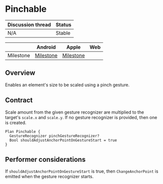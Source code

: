 # Pinchable

| Discussion thread | Status |
|:------------------|:-------|
| N/A | Stable |

|  | Android | Apple | Web |
| --- | --- | --- | --- |
| Milestone | [Milestone](https://github.com/material-motion/material-motion-family-direct-manipulation-android/milestone/1) | [Milestone](https://github.com/material-motion/material-motion-family-gestures-swift/milestone/1) | &nbsp; |

## Overview

Enables an element's size to be scaled using a pinch gesture.

## Contract

Scale amount from the given gesture recognizer are multiplied to the target's `scale.x` and `scale.y`. If no gesture recognizer is provided, then one is created.

```
Plan Pinchable {
  GestureRecognizer pinchGestureRecognizer?
  Bool shouldAdjustAnchorPointOnGestureStart = true
}
```

## Performer considerations

If `shouldAdjustAnchorPointOnGestureStart` is true, then `ChangeAnchorPoint` is emitted when the gesture recognizer starts.
